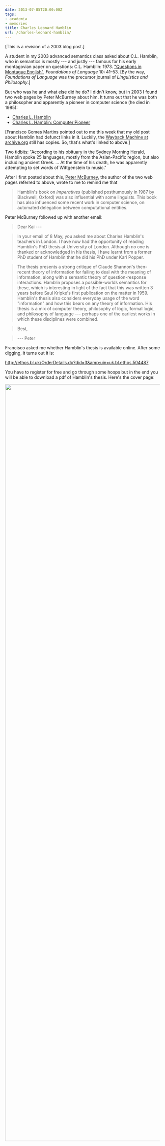```yaml
---
date: 2013-07-05T20:00:00Z
tags:
- academia
- memories
title: Charles Leonard Hamblin
url: /charles-leonard-hamblin/
---
```


[This is a revision of a 2003 blog post.]

A student in my 2003 advanced semantics class asked about C.L. Hamblin, who in semantics is mostly --- and justly --- famous for his early montagovian paper on questions: C.L. Hamblin: 1973. ["Questions in Montague English"](http://www.jstor.org/stable/25000703), *Foundations of Language* 10: 41–53. [By the way, *Foundations of Language* was the precursor journal of *Linguistics and Philosophy*.]

But who was he and what else did he do? I didn't know, but in 2003 I found two web pages by Peter McBurney about him. It turns out that he was both a philosopher and apparently a pioneer in computer science (he died in 1985):

* [Charles L. Hamblin](http://web.archive.org/web/20031216233842/http://www.csc.liv.ac.uk/%7Epeter/hamblin.html)
* [Charles L. Hamblin: Computer Pioneer](http://web.archive.org/web/20031224215629/http://www.csc.liv.ac.uk/~peter/this-month/this-month-3-030303.html)

[Francisco Gomes Martins pointed out to me this week that my old post about Hamblin had defunct links in it. Luckily, the [Wayback Machine at archive.org](archive.org) still has copies. So, that's what's linked to above.]

Two tidbits: "According to his obituary in the Sydney Morning Herald, Hamblin spoke 25 languages, mostly from the Asian-Pacific region, but also including ancient Greek. ... At the time of his death, he was apparently attempting to set words of Wittgenstein to music."

After I first posted about this, [Peter McBurney](http://www.dcs.kcl.ac.uk/staff/mcburney/), the author of the two web pages referred to above, wrote to me to remind me that

> Hamblin's book on *Imperatives* (published posthumously in 1987 by Blackwell, Oxford) was also influential with some linguists. This book has also influenced some recent work in computer science, on automated delegation between computational entities.

Peter McBurney followed up with another email:

> Dear Kai ---

> In your email of 8 May, you asked me about Charles Hamblin's teachers in London. I have now had the opportunity of reading Hamblin's PhD thesis at University of London. Although no one is thanked or acknowledged in his thesis, I have learnt from a former PhD student of Hamblin that he did his PhD under Karl Popper.

> The thesis presents a strong critique of Claude Shannon's then-recent theory of information for failing to deal with the meaning of information, along with a semantic theory of question-response interactions. Hamblin proposes a possible-worlds semantics for these, which is interesting in light of the fact that this was written 3 years before Saul Kripke's first publication on the matter in 1959. Hamblin's thesis also considers everyday usage of the word "information" and how this bears on any theory of information. His thesis is a mix of computer theory, philosophy of logic, formal logic, and philosophy of language --- perhaps one of the earliest works in which these disciplines were combined.

> Best,

> --- Peter

Francisco asked me whether Hamblin's thesis is available online. After some digging, it turns out it is:

<http://ethos.bl.uk/OrderDetails.do?did=3&amp;uin=uk.bl.ethos.504487>

You have to register for free and go through some hoops but in the end you will be able to download a pdf of Hamblin's thesis. Here's the cover page:

<img src="http://52.15.252.238/wp-content/uploads/2013/07/hamblin-thesis-coverpage.jpg" alt="" width="3616" height="2458" class="alignnone size-full wp-image-617" />